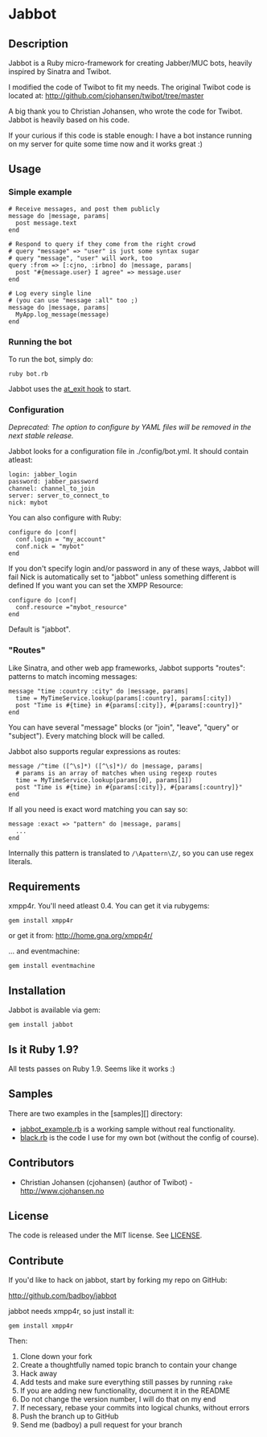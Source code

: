 # Jabbot

## Description

Jabbot is a Ruby micro-framework for creating Jabber/MUC bots,
heavily inspired by Sinatra and Twibot.

I modified the code of Twibot to fit my needs.
The original Twibot code is located at:
http://github.com/cjohansen/twibot/tree/master

A big thank you to Christian Johansen, who wrote the code for Twibot.
Jabbot is heavily based on his code.

If your curious if this code is stable enough:
I have a bot instance running on my server for quite some time now
and it works great :)

## Usage

### Simple example

    # Receive messages, and post them publicly
    message do |message, params|
      post message.text
    end

    # Respond to query if they come from the right crowd
    # query "message" => "user" is just some syntax sugar
    # query "message", "user" will work, too
    query :from => [:cjno, :irbno] do |message, params|
      post "#{message.user} I agree" => message.user
    end

    # Log every single line
    # (you can use "message :all" too ;)
    message do |message, params|
      MyApp.log_message(message)
    end

### Running the bot

To run the bot, simply do:

    ruby bot.rb

Jabbot uses the [at\_exit hook](http://ruby-doc.org/core/classes/Kernel.html#M005932) to start.

### Configuration

_Deprecated: The option to configure by YAML files will be removed in the next stable release._

Jabbot looks for a configuration file in ./config/bot.yml. It should contain
atleast:

    login: jabber_login
    password: jabber_password
    channel: channel_to_join
    server: server_to_connect_to
    nick: mybot

You can also configure with Ruby:

    configure do |conf|
      conf.login = "my_account"
      conf.nick = "mybot"
    end

If you don't specify login and/or password in any of these ways, Jabbot will fail
Nick is automatically set to "jabbot" unless something different is defined
If you want you can set the XMPP Resource:

    configure do |conf|
      conf.resource ="mybot_resource"
    end

Default is "jabbot".

### "Routes"

Like Sinatra, and other web app frameworks, Jabbot supports "routes":
patterns to match incoming messages:

    message "time :country :city" do |message, params|
      time = MyTimeService.lookup(params[:country], params[:city])
      post "Time is #{time} in #{params[:city]}, #{params[:country]}"
    end

You can have several "message" blocks (or "join", "leave", "query" or "subject").
Every matching block will be called.

Jabbot also supports regular expressions as routes:

    message /^time ([^\s]*) ([^\s]*)/ do |message, params|
      # params is an array of matches when using regexp routes
      time = MyTimeService.lookup(params[0], params[1])
      post "Time is #{time} in #{params[:city]}, #{params[:country]}"
    end

If all you need is exact word matching you can say so:

    message :exact => "pattern" do |message, params|
      ...
    end

Internally this pattern is translated to `/\Apattern\Z/`, so you can use regex literals.

## Requirements

xmpp4r. You'll need atleast 0.4.
You can get it via rubygems:

    gem install xmpp4r

or get it from: http://home.gna.org/xmpp4r/

... and eventmachine:

    gem install eventmachine


## Installation

Jabbot is available via gem:

    gem install jabbot

## Is it Ruby 1.9?

All tests passes on Ruby 1.9.
Seems like it works :)

## Samples

There are two examples in the [samples][] directory:

* [jabbot_example.rb][] is a working sample without real functionality.
* [black.rb][] is the code I use for my own bot (without the config of course).

## Contributors

* Christian Johansen (cjohansen) (author of Twibot) - http://www.cjohansen.no

## License

The code is released under the MIT license. See [LICENSE][].

## Contribute

If you'd like to hack on jabbot, start by forking my repo on GitHub:

http://github.com/badboy/jabbot

jabbot needs xmpp4r, so just install it:

    gem install xmpp4r

Then:

1. Clone down your fork
2. Create a thoughtfully named topic branch to contain your change
3. Hack away
4. Add tests and make sure everything still passes by running `rake`
5. If you are adding new functionality, document it in the README
6. Do not change the version number, I will do that on my end
7. If necessary, rebase your commits into logical chunks, without errors
8. Push the branch up to GitHub
9. Send me (badboy) a pull request for your branch

[LICENSE]: http://github.com/badboy/jabbot/blob/master/LICENSE
[jabbot_example.rb]: http://github.com/badboy/jabbot/blob/master/samples/jabbot_example.rb
[black.rb]: http://github.com/badboy/jabbot/blob/master/samples/black.rb
